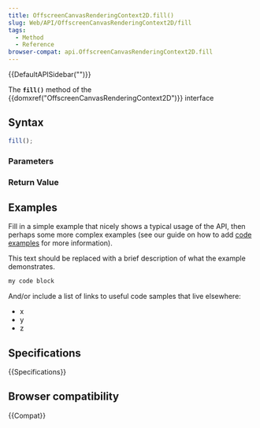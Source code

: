 ```yaml
---
title: OffscreenCanvasRenderingContext2D.fill()
slug: Web/API/OffscreenCanvasRenderingContext2D/fill
tags:
  - Method
  - Reference
browser-compat: api.OffscreenCanvasRenderingContext2D.fill
---
```

{{DefaultAPISidebar("")}}

The **`fill()`** method of the {{domxref("OffscreenCanvasRenderingContext2D")}} interface 

## Syntax

```js
fill();
```

### Parameters



### Return Value



## Examples

Fill in a simple example that nicely shows a typical usage of the API, then perhaps some more complex examples (see our guide on how to add [code examples](/en-US/docs/MDN/Contribute/Structures/Code_examples) for more information).

This text should be replaced with a brief description of what the example demonstrates.

```js
my code block
```

And/or include a list of links to useful code samples that live elsewhere:

*   x
*   y
*   z

## Specifications

{{Specifications}}

## Browser compatibility

{{Compat}}

